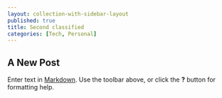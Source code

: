 ```yaml
---
layout: collection-with-sidebar-layout
published: true
title: Second classified
categories: [Tech, Personal]
---
```

## A New Post

Enter text in [Markdown](http://daringfireball.net/projects/markdown/). Use the toolbar above, or click the **?** button for formatting help.
